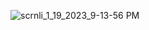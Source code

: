 ![scrnli_1_19_2023_9-13-56 PM](https://user-images.githubusercontent.com/79450273/213487744-17ce5f1b-1bea-4d85-9eda-93bbe62f2aaf.gif)
